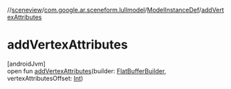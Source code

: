 //[sceneview](../../../index.md)/[com.google.ar.sceneform.lullmodel](../index.md)/[ModelInstanceDef](index.md)/[addVertexAttributes](add-vertex-attributes.md)

# addVertexAttributes

[androidJvm]\
open fun [addVertexAttributes](add-vertex-attributes.md)(builder: [FlatBufferBuilder](../../com.google.flatbuffers/-flat-buffer-builder/index.md), vertexAttributesOffset: [Int](https://kotlinlang.org/api/latest/jvm/stdlib/kotlin/-int/index.html))
